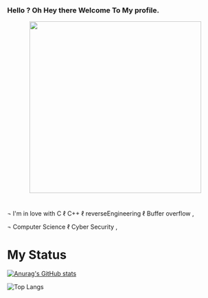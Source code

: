 ### Hello ? Oh Hey there Welcome To My **profile**.

<div align="center" style="display: flex; justify-content: center; align-items: center;">
  <img src="https://cdn.discordapp.com/attachments/1182793367709560953/1204487748061241374/a_7e8a5433422ac4ff9f8b08f7379c3a35_1.gif?ex=65d4e9a1&amp;is=65c274a1&amp;hm=8964bd69e6531061efc2373e46a3ebd67fa39a58596f30d83b1213a662c76782&amp;" style="margin: auto;text-align: center;" width="400">
</div>

#

¬  I'm in love with C ℓ C++ ℓ reverseEngineering ℓ Buffer overflow ,

¬  Computer Science ℓ Cyber Security ,

#

# My Status 

[![Anurag's GitHub stats](https://github-readme-stats.vercel.app/api?username=0xL2r&theme=radical&show_icons=true)](https://github.com/anuraghazra/github-readme-stats)

![Top Langs](https://github-readme-stats.vercel.app/api/top-langs/?username=0xL2r&theme=radical)
